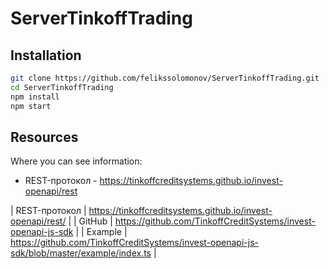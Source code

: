 # ServerTinkoffTrading

## Installation

```sh
git clone https://github.com/felikssolomonov/ServerTinkoffTrading.git
cd ServerTinkoffTrading
npm install
npm start
```

## Resources

Where you can see information:

- REST-протокол - https://tinkoffcreditsystems.github.io/invest-openapi/rest

| REST-протокол | https://tinkoffcreditsystems.github.io/invest-openapi/rest/ |
| GitHub | https://github.com/TinkoffCreditSystems/invest-openapi-js-sdk |
| Example | https://github.com/TinkoffCreditSystems/invest-openapi-js-sdk/blob/master/example/index.ts |
```
